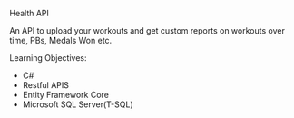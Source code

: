 Health API

An API to upload your workouts and get custom reports on workouts over time, PBs, Medals Won etc.

Learning Objectives:

- C#
- Restful APIS
- Entity Framework Core
- Microsoft SQL Server(T-SQL)
